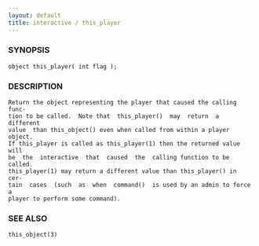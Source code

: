 ```yaml
---
layout: default
title: interactive / this_player
---
```


### SYNOPSIS

    object this_player( int flag );


### DESCRIPTION

    Return the object representing the player that caused the calling func‐
    tion to be called.  Note that  this_player()  may  return  a  different
    value  than this_object() even when called from within a player object.
    If this_player is called as this_player(1) then the returned value will
    be  the  interactive  that  caused  the  calling function to be called.
    this_player(1) may return a different value than this_player() in  cer‐
    tain  cases  (such  as  when  command()  is used by an admin to force a
    player to perform some command).


### SEE ALSO

    this_object(3)
